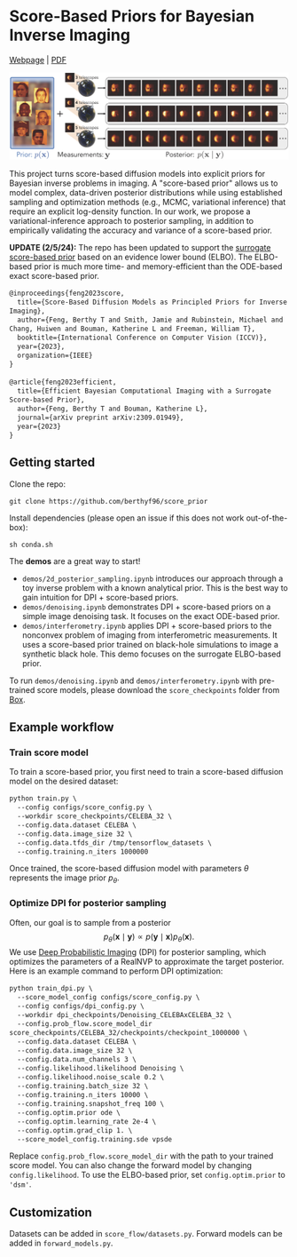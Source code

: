 # Score-Based Priors for Bayesian Inverse Imaging

[Webpage](http://imaging.cms.caltech.edu/score_prior/) | [PDF](https://arxiv.org/abs/2304.11751)

![figure showing posterior samples using score-based priors under different measurement settings](assets/teaser.png "Score-Based Priors")

This project turns score-based diffusion models into explicit priors for Bayesian inverse problems in imaging. A "score-based prior" allows us to model complex, data-driven posterior distributions while using established sampling and optimization methods (e.g., MCMC, variational inference) that require an explicit log-density function. In our work, we propose a variational-inference approach to posterior sampling, in addition to empirically validating the accuracy and variance of a score-based prior.

**UPDATE (2/5/24):** The repo has been updated to support the [surrogate score-based prior](https://arxiv.org/abs/2309.01949) based on an evidence lower bound (ELBO). The ELBO-based prior is much more time- and memory-efficient than the ODE-based exact score-based prior.

```
@inproceedings{feng2023score,
  title={Score-Based Diffusion Models as Principled Priors for Inverse Imaging},
  author={Feng, Berthy T and Smith, Jamie and Rubinstein, Michael and Chang, Huiwen and Bouman, Katherine L and Freeman, William T},
  booktitle={International Conference on Computer Vision (ICCV)},
  year={2023},
  organization={IEEE}
}

@article{feng2023efficient,
  title={Efficient Bayesian Computational Imaging with a Surrogate Score-based Prior},
  author={Feng, Berthy T and Bouman, Katherine L},
  journal={arXiv preprint arXiv:2309.01949},
  year={2023}
}
```

## Getting started
Clone the repo:
```
git clone https://github.com/berthyf96/score_prior
```

Install dependencies (please open an issue if this does not work out-of-the-box):
```
sh conda.sh
```

The **demos** are a great way to start!
* `demos/2d_posterior_sampling.ipynb` introduces our approach through a toy inverse problem with a known analytical prior. This is the best way to gain intuition for DPI + score-based priors.
* `demos/denoising.ipynb` demonstrates DPI + score-based priors on a simple image denoising task. It focuses on the exact ODE-based prior.
* `demos/interferometry.ipynb` applies DPI + score-based priors to the nonconvex problem of imaging from interferometric measurements. It uses a score-based prior trained on black-hole simulations to image a synthetic black hole. This demo focuses on the surrogate ELBO-based prior.

To run `demos/denoising.ipynb` and `demos/interferometry.ipynb` with pre-trained score models, please download the `score_checkpoints` folder from [Box](https://caltech.box.com/s/r9zs7oamttj64wvamjejvs4hgk9hlsuq).

## Example workflow
### Train score model
To train a score-based prior, you first need to train a score-based diffusion model on the desired dataset:
```
python train.py \
  --config configs/score_config.py \
  --workdir score_checkpoints/CELEBA_32 \
  --config.data.dataset CELEBA \
  --config.data.image_size 32 \
  --config.data.tfds_dir /tmp/tensorflow_datasets \
  --config.training.n_iters 1000000
```
Once trained, the score-based diffusion model with parameters $\theta$ represents the image prior $p_\theta$.

### Optimize DPI for posterior sampling
Often, our goal is to sample from a posterior $$p_\theta(\mathbf{x}\mid\mathbf{y})\propto p(\mathbf{y}\mid\mathbf{x})p_\theta(\mathbf{x}).$$ We use [Deep Probabilistic Imaging](https://github.com/HeSunPU/DPI) (DPI) for posterior sampling, which optimizes the parameters of a RealNVP to approximate the target posterior. Here is an example command to perform DPI optimization:
```
python train_dpi.py \
  --score_model_config configs/score_config.py \
  --config configs/dpi_config.py \
  --workdir dpi_checkpoints/Denoising_CELEBAxCELEBA_32 \
  --config.prob_flow.score_model_dir score_checkpoints/CELEBA_32/checkpoints/checkpoint_1000000 \
  --config.data.dataset CELEBA \
  --config.data.image_size 32 \
  --config.data.num_channels 3 \
  --config.likelihood.likelihood Denoising \
  --config.likelihood.noise_scale 0.2 \
  --config.training.batch_size 32 \
  --config.training.n_iters 10000 \
  --config.training.snapshot_freq 100 \
  --config.optim.prior ode \
  --config.optim.learning_rate 2e-4 \
  --config.optim.grad_clip 1. \
  --score_model_config.training.sde vpsde
```
Replace `config.prob_flow.score_model_dir` with the path to your trained score model.
You can also change the forward model by changing `config.likelihood`. To use the ELBO-based prior, set `config.optim.prior` to `'dsm'`.


## Customization
Datasets can be added in `score_flow/datasets.py`.
Forward models can be added in `forward_models.py`.
